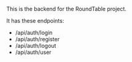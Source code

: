 This is the backend for the RoundTable project.

It has these endpoints:

- /api/auth/login
- /api/auth/register
- /api/auth/logout
- /api/auth/user

